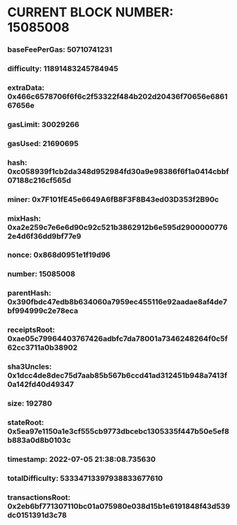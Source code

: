 # CURRENT BLOCK NUMBER: 15085008

### baseFeePerGas: 50710741231
### difficulty: 11891483245784945
### extraData: 0x466c6578706f6f6c2f53322f484b202d20436f70656e686167656e
### gasLimit: 30029266
### gasUsed: 21690695
### hash: 0xc058939f1cb2da348d952984fd30a9e98386f6f1a0414cbbf07188c216cf565d
### miner: 0x7F101fE45e6649A6fB8F3F8B43ed03D353f2B90c
### mixHash: 0xa2e259c7e6e6d90c92c521b3862912b6e595d29000007762e4d6f36dd9bf77e9
### nonce: 0x868d0951e1f19d96
### number: 15085008
### parentHash: 0x390fbdc47edb8b634060a7959ec455116e92aadae8af4de7bf994999c2e78eca
### receiptsRoot: 0xae05c79964403767426adbfc7da78001a7346248264f0c5f62cc3711a0b38902
### sha3Uncles: 0x1dcc4de8dec75d7aab85b567b6ccd41ad312451b948a7413f0a142fd40d49347
### size: 192780
### stateRoot: 0x5ea97e1150a1e3cf555cb9773dbcebc1305335f447b50e5ef8b883a0d8b0103c
### timestamp: 2022-07-05 21:38:08.735630
### totalDifficulty: 53334713397938833677610
### transactionsRoot: 0x2eb6bf771307110bc01a075980e038d15b1e6191848f43d539dc0151391d3c78
